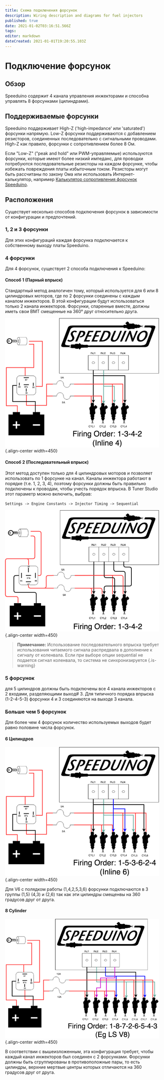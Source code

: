 ```yaml
---
title: Схема подключения форсунок
description: Wiring description and diagrams for fuel injectors
published: true
date: 2021-01-02T03:16:51.566Z
tags: 
editor: markdown
dateCreated: 2021-01-01T19:20:55.103Z
---
```


# Подключение форсунок
## Обзор
Speeduino содержит 4 канала управления инжекторами и способна управлять 8 форсунками (цилиндрами).

## Поддерживаемые форсунки
Speeduino поддерживает High-Z ('high-impedance' или 'saturated') форсунки напрямую. Low-Z форсунки поддерживаются с добавлением резисторов, соединенных последовательно с сигнальными проводами. High-Z как правило, форсунки с сопротивлением более 8 Ом.

Если "Low-Z" ("peak and hold" или PWM-управляемые) используются форсунки, которые имеют более низкий импеданс, для проводки потребуются последовательные резисторы на каждом форсунке, чтобы избежать повреждения платы избыточным током. Резисторы могут быть рассчитаны по закону Ома или использовать Интернет-калькулятор, например [Калькулятор сопротивления форсунок Speeduino](http://efistuff.orgfree.com/InjectorResistorCalculator.html).

## Расположения
Существует несколько способов подключения форсунок в зависимости от конфигурации и предпочтений.

### 1, 2 и 3 форсунки

Для этих конфигураций каждая форсунка подключается к собственному выходу платы Speeduino.

### 4 форсунки

Для 4 форсунок, существует 2 способа подключения к  Speeduino:

#### Способ 1 (Парный впрыск)

Стандартный метод аналогичен тому, который используется для 6 или 8 цилиндровых моторов, где по 2 форсунки соединены с каждым каналом инжекторов. В этой конфигурации будут использоваться только 2 канала инжекторов. Форсунки, спаренные вместе, должны иметь свои ВМТ смещенные на 360° друг относительно друга.

![inj_4Cyl_semi-seq.png](/img/wiring/inj_4Cyl_semi-seq.png){.align-center width=450}

#### Способ 2 (Последовательный впрыск)

Этот метод доступен только для 4 цилиндровых моторов и позволяет использовать по 1 форсунке на канал. Каналы инжектора работают в порядке (т.е. 1, 2, 3, 4), поэтому форсунки должны быть правильно подключены к проводам, чтобы учесть порядок впрыска. В Tuner Studio этот параметр можно включить, выбрав:

`Settings -> Engine Constants -> Injector Timing -> Sequential`

![inj_4Cyl_seq.png](/img/wiring/inj_4Cyl_seq.png){.align-center width=450}

> **Примечание:** Использование последовательного впрыска требует использования читаемого сигнала распредвала в дополнение к сигналу от коленвала. Если при выборе опции sequential не подается сигнал коленвала, то система не синхронизируется
{.is-warning}


### 5 форсунок

для 5 цилиндров должны быть подключены все 4 канала инжекторов с 2 входами, разделяющими выход\# 3. Для типичного порядка впрыска (1-2-4-5-3) форсунки 4 и 3 соединяются на выходе 3 канала.

### Больше чем 5 форсунок

Для более чем 4 форсунок количество используемых выходов будет равно половине числа форсунок.

#### 6 Цилиндров
![inj_6Cyl_semi-seq.png](/img/wiring/inj_6Cyl_semi-seq.png){.align-center width=450}

Для V6 с полядком работы (1,4,2,5,3,6) форсунки подключаются в 3 группы (1,5) (4,3) и (2,6) так как эти цилиндры смещенвы на 360 градусов друг от друга.

#### 8 Cylinder
![inj_8Cyl_semi-seq.png](/img/wiring/inj_8Cyl_semi-seq.png){.align-center width=450}

В соответствии с вышеизложенным, эта конфигурация требует, чтобы каждый канал инжекторов был соединен с 2 форсунками.
Форсунки должны быть сгруппированы в противоположные пары, то есть цилиндры, верхние мертвые центры которых отличаются на 360 градусов друг от друга.